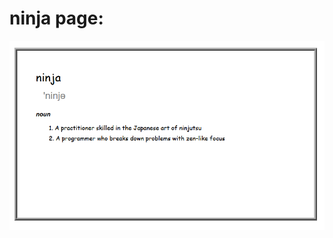 # ninja page:

![alt text](https://github.com/ahmadlatif1/Pre-Bootcamp-public/blob/main/ninja/ninjaImage.png?raw=true)

